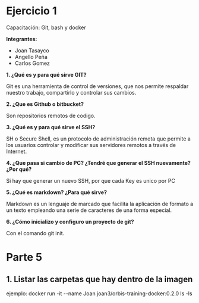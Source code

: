 # Ejercicio 1
Capacitación: Git, bash y docker

**Integrantes:**

- Joan Tasayco
- Angello Peña
- Carlos Gomez

**1. ¿Qué es y para qué sirve GIT?**

Git es una herramienta de control de versiones, que nos permite respaldar nuestro trabajo, compartirlo y controlar sus cambios.

**2. ¿Que es Github o bitbucket?**

Son repositorios remotos de codigo.

**3. ¿Qué es y para qué sirve el SSH?**

SH o Secure Shell, es un protocolo de administración remota que permite a los usuarios controlar y modificar sus servidores remotos a través de Internet. 

**4. ¿Que pasa si cambio de PC? ¿Tendré que generar el SSH nuevamente?¿Por qué?**

Si hay que generar un nuevo SSH, por que cada Key es unico por PC

**5. ¿Qué es markdown? ¿Para qué sirve?**

Markdown es un lenguaje de marcado que facilita la aplicación de formato a un texto empleando una serie de caracteres de una forma especial.  

**6. ¿Cómo inicializo y configuro un proyecto de git?**

Con el comando git init.

# Parte 5

## 1. Listar las carpetas que hay dentro de la imagen

ejemplo: docker run -it --name Joan joan3/orbis-training-docker:0.2.0 ls -ls